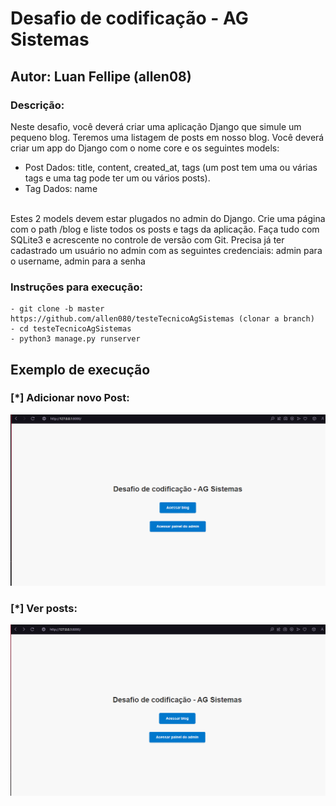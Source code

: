 # Desafio de codificação - AG Sistemas
## Autor: Luan Fellipe (allen08)

### Descrição:
Neste desafio, você deverá criar uma aplicação Django que simule um pequeno blog.
Teremos uma listagem de posts em nosso blog.
Você deverá criar um app do Django com o nome core e os seguintes models:
- Post
	Dados: title, content, created_at, tags (um post tem uma ou várias tags e uma tag pode ter um ou vários posts).
- Tag
	Dados: name
<br/>
Estes 2 models devem estar plugados no admin do Django.
Crie uma página com o path /blog e liste todos os posts e tags da aplicação.
Faça tudo com SQLite3 e acrescente no controle de versão com Git.
Precisa já ter cadastrado um usuário no admin com as seguintes credenciais: admin para o username, admin para a senha

### Instruções para execução:
	- git clone -b master https://github.com/allen080/testeTecnicoAgSistemas (clonar a branch)
	- cd testeTecnicoAgSistemas
	- python3 manage.py runserver

## Exemplo de execução

### [*] Adicionar novo Post:

![Alt text](execucao/novoPost.gif "Title")

### [*] Ver posts:

![Alt text](execucao/verPosts.gif "Title")

